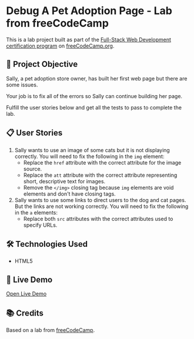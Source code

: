 # Debug A Pet Adoption Page - Lab from freeCodeCamp

This is a lab project built as part of the [Full-Stack Web Development certification program](https://www.freecodecamp.org/learn/full-stack-developer/) on [freeCodeCamp.org](https://www.freecodecamp.org).  

## 🧾 Project Objective

Sally, a pet adoption store owner, has built her first web page but there are some issues.

Your job is to fix all of the errors so Sally can continue building her page.

Fulfill the user stories below and get all the tests to pass to complete the lab.

## 📋 User Stories 

1. Sally wants to use an image of some cats but it is not displaying correctly. You will need to fix the following in the `img` element:
    - Replace the `href` attribute with the correct attribute for the image source.
    - Replace the `att` attribute with the correct attribute representing short, descriptive text for images.
    - Remove the `</img>` closing tag because `img` elements are void elements and don't have closing tags.
2. Sally wants to use some links to direct users to the dog and cat pages. But the links are not working correctly. You will need to fix the following in the `a` elements:
    - Replace both `src` attributes with the correct attributes used to specify URLs.

## 🛠️ Technologies Used

- HTML5  

## 🚀 Live Demo

[Open Live Demo](https://dev-amira-ezz.github.io/fcc-debug-a-pet-adoption-page/)  

## 📚 Credits

Based on a lab from [freeCodeCamp](https://www.freecodecamp.org).  
